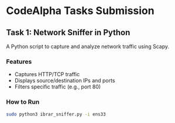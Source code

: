 
# CodeAlpha Tasks Submission

## Task 1: Network Sniffer in Python
A Python script to capture and analyze network traffic using Scapy.

### Features
- Captures HTTP/TCP traffic
- Displays source/destination IPs and ports
- Filters specific traffic (e.g., port 80)

### How to Run
```bash
sudo python3 ibrar_sniffer.py -i ens33
